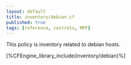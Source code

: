 ```yaml
---
layout: default
title: inventory/debian.cf
published: true
tags: [reference, controls, MPF]
---
```


This policy is inventory related to debian hosts.

[%CFEngine_library_include(inventory/debian)%]

